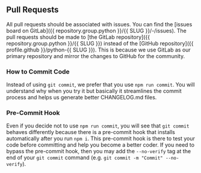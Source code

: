 ## Pull Requests

All pull requests should be associated with issues. You can find the [issues board on GitLab]({{ repository.group.python }}/{{ SLUG }}/-/issues). The pull requests should be made to [the GitLab repository]({{ repository.group.python }}/{{ SLUG }}) instead of the [GitHub repository]({{ profile.github }}/python-{{ SLUG }}). This is because we use GitLab as our primary repository and mirror the changes to GitHub for the community.

### How to Commit Code

Instead of using `git commit`, we prefer that you use `npm run commit`. You will understand why when you try it but basically it streamlines the commit process and helps us generate better CHANGELOG.md files.

### Pre-Commit Hook

Even if you decide not to use `npm run commit`, you will see that `git commit` behaves differently because there is a pre-commit hook that installs automatically after you run `npm i`. This pre-commit hook is there to test your code before committing and help you become a better coder. If you need to bypass the pre-commit hook, then you may add the `--no-verify` tag at the end of your `git commit` command (e.g. `git commit -m "Commit" --no-verify`).
